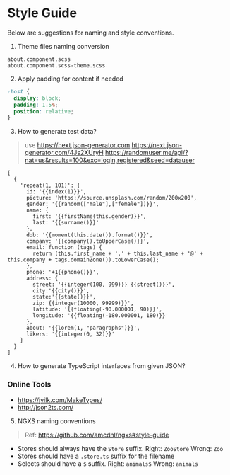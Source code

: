 Style Guide
===========

Below are suggestions for naming and style conventions.


1. Theme files naming conversion 
``` 
about.component.scss
about.component.scss-theme.scss
```


2. Apply padding for content if needed
```scss
:host {
  display: block;
  padding: 1.5%;
  position: relative;
}
```

3. How to generate test data?
> use  https://next.json-generator.com
> https://next.json-generator.com/4Js2XUryH
> https://randomuser.me/api/?nat=us&results=100&exc=login,registered&seed=datauser
```
[
  {
    'repeat(1, 101)': {
      id: '{{index(1)}}',
      picture: 'https://source.unsplash.com/random/200x200',
      gender: '{{random(["male"],["female"])}}',
      name: {
        first: '{{firstName(this.gender)}}',
        last: '{{surname()}}'
      },
      dob: '{{moment(this.date()).format()}}',
      company: '{{company().toUpperCase()}}',
      email: function (tags) {
        return (this.first_name + '.' + this.last_name + '@' + this.company + tags.domainZone()).toLowerCase();
      },
      phone: '+1{{phone()}}',
      address: {
        street: '{{integer(100, 999)}} {{street()}}',
        city:'{{city()}}',
        state:'{{state()}}',
        zip:'{{integer(10000, 99999)}}',
        latitude: '{{floating(-90.000001, 90)}}',
        longitude: '{{floating(-180.000001, 180)}}'
      },
      about: '{{lorem(1, "paragraphs")}}',
      likers: '{{integer(0, 32)}}'
    }
  }
]
```

4. How to generate TypeScript interfaces from given JSON?

### Online Tools
* https://jvilk.com/MakeTypes/
* http://json2ts.com/

5. NGXS naming conventions 
> Ref: https://github.com/amcdnl/ngxs#style-guide

* Stores should always have the `Store` suffix. Right: `ZooStore` Wrong: `Zoo`
* Stores should have a `.store.ts` suffix for the filename
* Selects should have a `$` suffix. Right: `animals$` Wrong: `animals`

